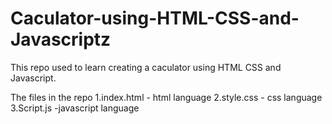 # Caculator-using-HTML-CSS-and-Javascriptz
This repo used to learn creating a caculator using HTML CSS and Javascript.

The files in the repo 
1.index.html - html language
2.style.css - css language
3.Script.js -javascript language

